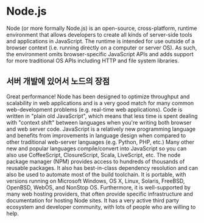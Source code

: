 # Node.js

Node (or more formally Node.js) is an open-source, cross-platform, runtime environment that allows developers to create all kinds of server-side tools and applications in JavaScript. The runtime is intended for use outside of a browser context (i.e. running directly on a computer or server OS). As such, the environment omits browser-specific JavaScript APIs and adds support for more traditional OS APIs including HTTP and file system libraries.


## 서버 개발에 있어서 노드의 장점

Great performance! Node has been designed to optimize throughput and scalability in web applications and is a very good match for many common web-development problems (e.g. real-time web applications).
Code is written in "plain old JavaScript", which means that less time is spent dealing with "context shift" between languages when you're writing both browser and web server code.
JavaScript is a relatively new programming language and benefits from improvements in language design when compared to other traditional web-server languages (e.g. Python, PHP, etc.) Many other new and popular languages compile/convert into JavaScript so you can also use CoffeeScript, ClosureScript, Scala, LiveScript, etc.
The node package manager (NPM) provides access to hundreds of thousands of reusable packages. It also has best-in-class dependency resolution and can also be used to automate most of the build toolchain.
It is portable, with versions running on Microsoft Windows, OS X, Linux, Solaris, FreeBSD, OpenBSD, WebOS, and NonStop OS. Furthermore, it is well-supported by many web hosting providers, that often provide specific infrastructure and documentation for hosting Node sites.
It has a very active third party ecosystem and developer community, with lots of people who are willing to help.
